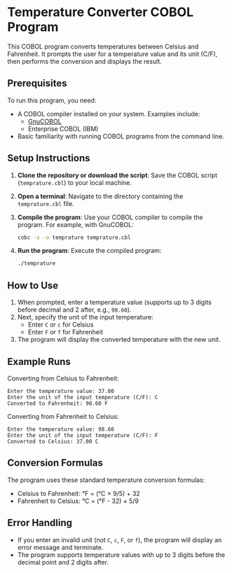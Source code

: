 # Temperature Converter COBOL Program

This COBOL program converts temperatures between Celsius and Fahrenheit. It prompts the user for a temperature value and its unit (C/F), then performs the conversion and displays the result.

## Prerequisites

To run this program, you need:

- A COBOL compiler installed on your system. Examples include:
  - [GnuCOBOL](https://gnucobol.sourceforge.io/)
  - Enterprise COBOL (IBM)
- Basic familiarity with running COBOL programs from the command line.

## Setup Instructions

1. **Clone the repository or download the script**:
   Save the COBOL script (`temprature.cbl`) to your local machine.

2. **Open a terminal**:
   Navigate to the directory containing the `temprature.cbl` file.

3. **Compile the program**:
   Use your COBOL compiler to compile the program. For example, with GnuCOBOL:

   ```bash
   cobc -x -o temprature temprature.cbl
   ```

4. **Run the program**:
   Execute the compiled program:
   ```bash
   ./temprature
   ```

## How to Use

1. When prompted, enter a temperature value (supports up to 3 digits before decimal and 2 after, e.g., `98.60`).
2. Next, specify the unit of the input temperature:
   - Enter `C` or `c` for Celsius
   - Enter `F` or `f` for Fahrenheit
3. The program will display the converted temperature with the new unit.

## Example Runs

Converting from Celsius to Fahrenheit:

```
Enter the temperature value: 37.00
Enter the unit of the input temperature (C/F): C
Converted to Fahrenheit: 98.60 F
```

Converting from Fahrenheit to Celsius:

```
Enter the temperature value: 98.60
Enter the unit of the input temperature (C/F): F
Converted to Celsius: 37.00 C
```

## Conversion Formulas

The program uses these standard temperature conversion formulas:

- Celsius to Fahrenheit: °F = (°C × 9/5) + 32
- Fahrenheit to Celsius: °C = (°F - 32) × 5/9

## Error Handling

- If you enter an invalid unit (not `C`, `c`, `F`, or `f`), the program will display an error message and terminate.
- The program supports temperature values with up to 3 digits before the decimal point and 2 digits after.
